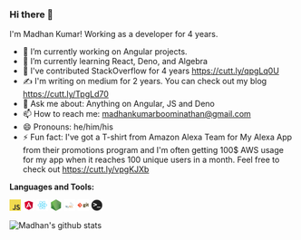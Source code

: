 ### Hi there 👋

I'm Madhan Kumar! Working as a developer for 4 years.

- 🔭 I’m currently working on Angular projects.
- 🌱 I’m currently learning React, Deno, and Algebra 
- 👯 I've contributed StackOverflow for 4 years https://cutt.ly/qpgLq0U
- ✍️ I'm writing on medium for 2 years. You can check out my blog https://cutt.ly/TpgLd70
- 💬 Ask me about: Anything on Angular, JS and Deno
- 📫 How to reach me: madhankumarboominathan@gmail.com
- 😄 Pronouns: he/him/his
- ⚡ Fun fact: I've got a T-shirt from Amazon Alexa Team for My Alexa App from their promotions program and I'm often getting 100$ AWS usage for my app when it reaches 100 unique users in a month. Feel free to check out https://cutt.ly/vpgKJXb

**Languages and Tools:**  

<code><img height="20" src="https://raw.githubusercontent.com/github/explore/80688e429a7d4ef2fca1e82350fe8e3517d3494d/topics/javascript/javascript.png"></code>
<code><img height="20" src="https://raw.githubusercontent.com/github/explore/80688e429a7d4ef2fca1e82350fe8e3517d3494d/topics/angular/angular.png"></code>
<code><img height="20" src="https://raw.githubusercontent.com/github/explore/80688e429a7d4ef2fca1e82350fe8e3517d3494d/topics/react/react.png"></code>
<code><img height="20" src="https://raw.githubusercontent.com/github/explore/80688e429a7d4ef2fca1e82350fe8e3517d3494d/topics/nodejs/nodejs.png"></code>
<code><img height="20" src="https://raw.githubusercontent.com/github/explore/80688e429a7d4ef2fca1e82350fe8e3517d3494d/topics/mysql/mysql.png"></code>
<code><img height="20" src="https://raw.githubusercontent.com/github/explore/80688e429a7d4ef2fca1e82350fe8e3517d3494d/topics/git/git.png"></code>
<code><img height="20" src="https://raw.githubusercontent.com/github/explore/80688e429a7d4ef2fca1e82350fe8e3517d3494d/topics/terminal/terminal.png"></code>

![Madhan's github stats](https://github-readme-stats.vercel.app/api?username=madhanhere&show_icons=true&hide_border=true)
